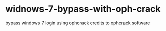 # widnows-7-bypass-with-oph-crack
bypass windows 7 login using ophcrack
credits to ophcrack software
 
 
 
 
   
 
